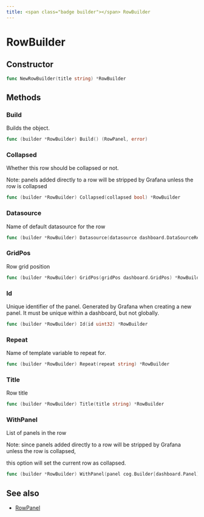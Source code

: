 ```yaml
---
title: <span class="badge builder"></span> RowBuilder
---
```

# <span class="badge builder"></span> RowBuilder

## Constructor

```go
func NewRowBuilder(title string) *RowBuilder
```
## Methods

### <span class="badge object-method"></span> Build

Builds the object.

```go
func (builder *RowBuilder) Build() (RowPanel, error)
```

### <span class="badge object-method"></span> Collapsed

Whether this row should be collapsed or not.

Note: panels added directly to a row will be stripped by Grafana unless the row is collapsed

```go
func (builder *RowBuilder) Collapsed(collapsed bool) *RowBuilder
```

### <span class="badge object-method"></span> Datasource

Name of default datasource for the row

```go
func (builder *RowBuilder) Datasource(datasource dashboard.DataSourceRef) *RowBuilder
```

### <span class="badge object-method"></span> GridPos

Row grid position

```go
func (builder *RowBuilder) GridPos(gridPos dashboard.GridPos) *RowBuilder
```

### <span class="badge object-method"></span> Id

Unique identifier of the panel. Generated by Grafana when creating a new panel. It must be unique within a dashboard, but not globally.

```go
func (builder *RowBuilder) Id(id uint32) *RowBuilder
```

### <span class="badge object-method"></span> Repeat

Name of template variable to repeat for.

```go
func (builder *RowBuilder) Repeat(repeat string) *RowBuilder
```

### <span class="badge object-method"></span> Title

Row title

```go
func (builder *RowBuilder) Title(title string) *RowBuilder
```

### <span class="badge object-method"></span> WithPanel

List of panels in the row

Note: since panels added directly to a row will be stripped by Grafana unless the row is collapsed,

this option will set the current row as collapsed.

```go
func (builder *RowBuilder) WithPanel(panel cog.Builder[dashboard.Panel]) *RowBuilder
```

## See also

 * <span class="badge object-type-struct"></span> [RowPanel](./object-RowPanel.md)
